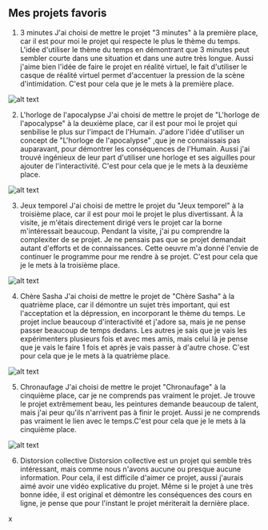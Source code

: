 ## Mes projets favoris

1. 3 minutes
J'ai choisi de mettre le projet "3 minutes" à la première place, car il est pour moi le projet qui respecte le plus le thème du temps. L'idée d'utiliser le thème du temps en démontrant que 3 minutes peut sembler courte dans une situation et dans une autre très longue. Aussi j'aime bien l'idée de faire le projet en réalité virtuel, le fait d'utiliser le casque de réalité virtuel permet d'accentuer la pression de la scène d'intimidation. C'est pour cela que je le mets à la première place.



![alt text](image.jpg)

2. L'horloge de l'apocalypse
J'ai choisi de mettre le projet de "L'horloge de l'apocalypse" à la deuxième place, car il est pour moi le projet qui senbilise le plus sur l'impact de l'Humain. J'adore l'idée d'utiliser un concept de "L'horloge de l'apocalypse" ,que je ne connaissais pas auparavant, pour démontrer les conséquences de l'Humain. Aussi j'ai trouvé ingénieux de leur part d'utiliser une horloge et ses aiguilles pour ajouter de l'interactivité. C'est pour cela que je le mets à la deuxième place.




![alt text](image.jpg)

3. Jeux temporel
J'ai choisi de mettre le projet du "Jeux temporel" à la troisième place, car il est pour moi le projet le plus divertissant. À la visite, je m'étais directement dirigé vers le projet car la borne m'intéressait beaucoup. Pendant la visite, j'ai pu comprendre la complexiter de se projet. Je ne pensais pas que se projet demandait autant d'efforts et de connaissances. Cette oeuvre m'a donné l'envie de continuer le programme pour me rendre à se projet.  C'est pour cela que je le mets à la troisième place.




![alt text](image.jpg)

4. Chère Sasha
J'ai choisi de mettre le projet de "Chère Sasha" à la quatrième place, car il démontre un sujet très important, qui est l'acceptation et la dépression, en incorporant le thème du temps. Le projet inclue beaucoup d'interactivité et j'adore sa, mais je ne pense passer beaucoup de temps dedans. Les autres je sais que je vais les expérimenters plusieurs fois et avec mes amis, mais celui là je pense que je vais le faire 1 fois et après je vais passer à d'autre chose. C'est pour cela que je le mets à la quatrième place.


![alt text](image.jpg)

5. Chronaufage
J'ai choisi de mettre le projet "Chronaufage" à la cinquième place, car je ne comprends pas vraiment le projet. Je trouve le projet extrêmement beau, les peintures demande beaucoup de talent, mais j'ai peur qu'ils n'arrivent pas à finir le projet. Aussi je ne comprends pas vraiment le lien avec le temps.C'est pour cela que je le mets à la cinquième place.


![alt text](image.jpg)

6. Distorsion collective
Distorsion collective est un projet qui semble très intéressant, mais comme nous n'avons aucune ou presque aucune information. Pour cela, il est difficile d'aimer ce projet, aussi j'aurais aimé avoir une vidéo explicative du projet. Même si le projet à une très bonne idée, il est original et démontre les conséquences des cours en ligne, je pense que pour l'instant le projet mériterait la dernière place. 

x
